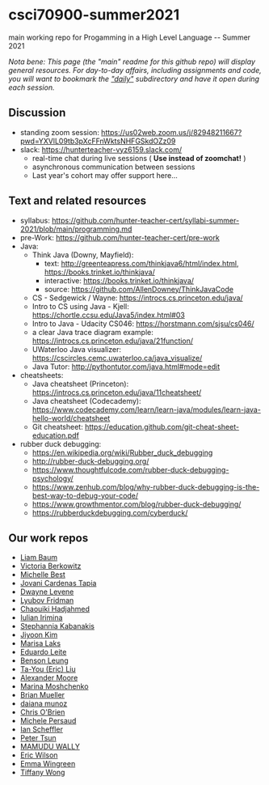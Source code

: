 # csci70900-summer2021
main working repo for Progamming in a High Level Language -- Summer 2021

_Nota bene: This page (the "main" readme for this github repo) will display general resources. For day-to-day affairs, including assignments and code, you will want to bookmark the ["daily"](https://github.com/hunter-teacher-cert/csci70900-summer2021/tree/main/daily) subdirectory and have it open during each session._

## Discussion
- standing zoom session: https://us02web.zoom.us/j/82948211667?pwd=YXVlL09tb3pXcFFnWktsNHFGSkdOZz09
- slack: https://hunterteacher-vyz6159.slack.com/
  - real-time chat during live sessions ( __Use instead of zoomchat!__
 )
  - asynchronous communication between sessions
  - Last year's cohort may offer support here...

## Text and related resources
- syllabus: https://github.com/hunter-teacher-cert/syllabi-summer-2021/blob/main/programming.md
- pre-Work: https://github.com/hunter-teacher-cert/pre-work
- Java:
  - Think Java (Downy, Mayfield):
    - text: http://greenteapress.com/thinkjava6/html/index.html, https://books.trinket.io/thinkjava/
    - interactive: https://books.trinket.io/thinkjava/
    - source: https://github.com/AllenDowney/ThinkJavaCode
  - CS - Sedgewick / Wayne: https://introcs.cs.princeton.edu/java/
  - Intro to CS using Java - Kjell: https://chortle.ccsu.edu/Java5/index.html#03
  - Intro to Java - Udacity CS046: https://horstmann.com/sjsu/cs046/
  - a clear Java trace diagram example: https://introcs.cs.princeton.edu/java/21function/
  - UWaterloo Java visualizer: https://cscircles.cemc.uwaterloo.ca/java_visualize/
  - Java Tutor: http://pythontutor.com/java.html#mode=edit
- cheatsheets:
  - Java cheatsheet (Princeton): https://introcs.cs.princeton.edu/java/11cheatsheet/
  - Java cheatsheet (Codecademy):  https://www.codecademy.com/learn/learn-java/modules/learn-java-hello-world/cheatsheet
  - Git cheatsheet: https://education.github.com/git-cheat-sheet-education.pdf
- rubber duck debugging:
  - https://en.wikipedia.org/wiki/Rubber_duck_debugging
  - http://rubber-duck-debugging.org/
  - https://www.thoughtfulcode.com/rubber-duck-debugging-psychology/
  - https://www.zenhub.com/blog/why-rubber-duck-debugging-is-the-best-way-to-debug-your-code/
  - https://www.growthmentor.com/blog/rubber-duck-debugging/
  - https://rubberduckdebugging.com/cyberduck/


## Our work repos
- [Liam Baum](https://github.com/hunter-teacher-cert/work_csci70900-mrbombmusic)
- [Victoria Berkowitz](https://github.com/hunter-teacher-cert/work_csci70900-vmiller77)
- [Michelle Best](https://github.com/hunter-teacher-cert/work_csci70900-MichCS)
- [Jovani Cardenas Tapia](https://github.com/hunter-teacher-cert/work_csci70900-JCardenas62)
- [Dwayne Levene](https://github.com/hunter-teacher-cert/work_csci70900-dwayneglevene)
- [Lyubov Fridman](https://github.com/hunter-teacher-cert/work_csci70900-lfridman2016)
- [Chaouiki Hadjahmed]()
- [Iulian Irimina](https://github.com/hunter-teacher-cert/work_csci70900-irimina)
- [Stephannia Kabanakis](https://github.com/hunter-teacher-cert/work_csci70900-skabanakis)
- [Jiyoon Kim](https://github.com/hunter-teacher-cert/work_csci70900-jkimbxv)
- [Marisa Laks](https://github.com/hunter-teacher-cert/work_csci70900-mlaks23)
- [Eduardo Leite](https://github.com/hunter-teacher-cert/work_csci70900-Leiteduardo)
- [Benson Leung](https://github.com/hunter-teacher-cert/work_csci70900-leungbenson)
- [Ta-You (Eric) Liu](https://github.com/hunter-teacher-cert/work_csci70900-tyl3452)
- [Alexander Moore](https://github.com/hunter-teacher-cert/work_csci70900-alexmoore77)
- [Marina Moshchenko](https://github.com/hunter-teacher-cert/work_csci70900-MarinaMoshchenko)
- [Brian Mueller](https://github.com/hunter-teacher-cert/work_csci70900-brianmueller)
- [daiana munoz](https://github.com/hunter-teacher-cert/work_csci70900-daianam08)
- [Chris O'Brien](https://github.com/hunter-teacher-cert/work_csci70900-cobrien-teach)
- [Michele Persaud](https://github.com/hunter-teacher-cert/work_csci70900-learncs0)
- [Ian Scheffler](https://github.com/hunter-teacher-cert/work_csci70900-ischeff)
- [Peter Tsun](https://github.com/hunter-teacher-cert/work_csci70900-petertsun)
- [MAMUDU WALLY](https://github.com/hunter-teacher-cert/work_csci70900-Mamudu)
- [Eric Wilson](https://github.com/hunter-teacher-cert/work_csci70900-wilsoneg3)
- [Emma Wingreen](https://github.com/hunter-teacher-cert/work_csci70900-onlinecsteacher)
- [Tiffany Wong](https://github.com/hunter-teacher-cert/work_csci70900-twong-cs)
